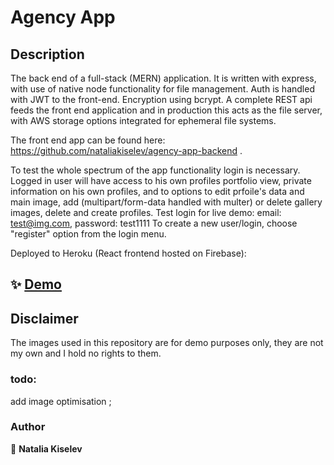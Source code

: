 # Agency App

## Description

The back end of a full-stack (MERN) application. It is written with express, with use of native node functionality for file management. Auth is handled with JWT to the front-end. Encryption using bcrypt. A complete REST api feeds the front end application and in production this acts as the file server, with AWS storage options integrated for ephemeral file systems.

The front end app can be found here: https://github.com/nataliakiselev/agency-app-backend .

To test the whole spectrum of the app functionality login is necessary. Logged in user will have access to his own profiles portfolio view, private information on his own profiles, and to options to edit prfoile's data and main image, add (multipart/form-data handled with multer) or delete gallery images, delete and create profiles.
Test login for live demo: email: test@img.com, password: test1111
To create a new user/login, choose "register" option from the login menu.

Deployed to Heroku (React frontend hosted on Firebase):

## ✨ [Demo](https://agency-app-react.web.app)

## Disclaimer

The images used in this repository are for demo purposes only, they are not my own and I hold no rights to them.

### todo:

add image optimisation ;

### Author

👤 **Natalia Kiselev**
